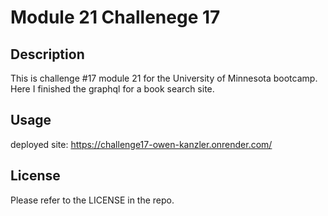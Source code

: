 # Module 21 Challenege 17

## Description

This is challenge #17 module 21 for the University of Minnesota bootcamp. Here I finished the graphql for a book search site.

## Usage

deployed site:
https://challenge17-owen-kanzler.onrender.com/

## License

Please refer to the LICENSE in the repo.
